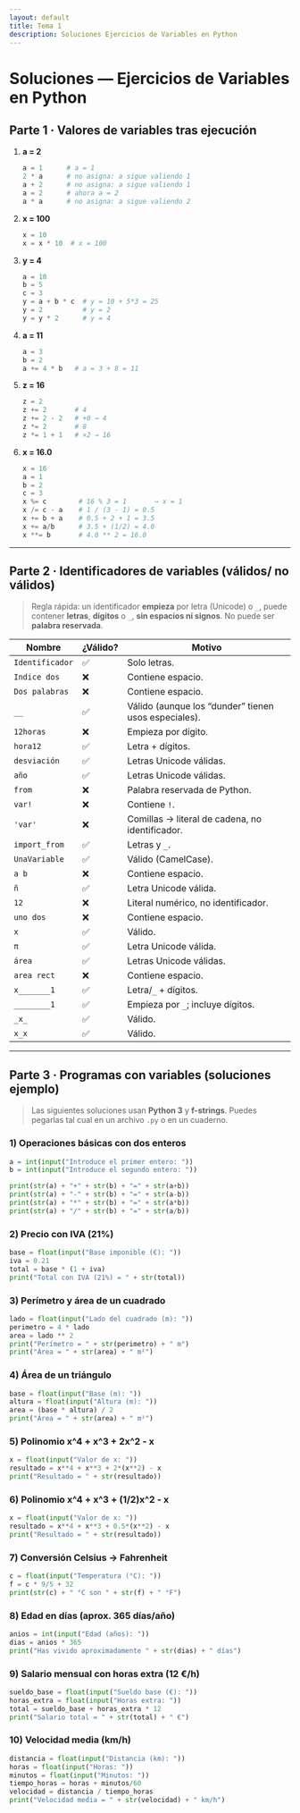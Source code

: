 ```yaml
---
layout: default
title: Tema 1
description: Soluciones Ejercicios de Variables en Python
---
```


# Soluciones — Ejercicios de Variables en Python

## Parte 1 · Valores de variables tras ejecución

1) **a = 2**  
   ```python
   a = 1      # a = 1
   2 * a      # no asigna: a sigue valiendo 1
   a + 2      # no asigna: a sigue valiendo 1
   a = 2      # ahora a = 2
   a * a      # no asigna: a sigue valiendo 2
   ```

2) **x = 100**  
   ```python
   x = 10
   x = x * 10  # x = 100
   ```

3) **y = 4**  
   ```python
   a = 10
   b = 5
   c = 3
   y = a + b * c  # y = 10 + 5*3 = 25
   y = 2          # y = 2
   y = y * 2      # y = 4
   ```

4) **a = 11**  
   ```python
   a = 3
   b = 2
   a += 4 * b   # a = 3 + 8 = 11
   ```

5) **z = 16**  
   ```python
   z = 2
   z += 2       # 4
   z += 2 - 2   # +0 → 4
   z *= 2       # 8
   z *= 1 + 1   # ×2 → 16
   ```

6) **x = 16.0**  
   ```python
   x = 16
   a = 1
   b = 2
   c = 3
   x %= c        # 16 % 3 = 1       → x = 1
   x /= c - a    # 1 / (3 - 1) = 0.5
   x += b + a    # 0.5 + 2 + 1 = 3.5
   x += a/b      # 3.5 + (1/2) = 4.0
   x **= b       # 4.0 ** 2 = 16.0
   ```


---

## Parte 2 · Identificadores de variables (válidos/ no válidos)

> Regla rápida: un identificador **empieza** por letra (Unicode) o `_`, puede contener **letras**, **dígitos** o `_`, **sin espacios ni signos**. No puede ser **palabra reservada**.

| Nombre | ¿Válido? | Motivo |
|---|---|---|
| `Identificador` | ✅ | Solo letras. |
| `Indice dos` | ❌ | Contiene espacio. |
| `Dos palabras` | ❌ | Contiene espacio. |
| `__` | ✅ | Válido (aunque los “dunder” tienen usos especiales). |
| `12horas` | ❌ | Empieza por dígito. |
| `hora12` | ✅ | Letra + dígitos. |
| `desviación` | ✅ | Letras Unicode válidas. |
| `año` | ✅ | Letras Unicode válidas. |
| `from` | ❌ | Palabra reservada de Python. |
| `var!` | ❌ | Contiene `!`. |
| `'var'` | ❌ | Comillas → literal de cadena, no identificador. |
| `import_from` | ✅ | Letras y `_`. |
| `UnaVariable` | ✅ | Válido (CamelCase). |
| `a b` | ❌ | Contiene espacio. |
| `ñ` | ✅ | Letra Unicode válida. |
| `12` | ❌ | Literal numérico, no identificador. |
| `uno dos` | ❌ | Contiene espacio. |
| `x` | ✅ | Válido. |
| `π` | ✅ | Letra Unicode válida. |
| `área` | ✅ | Letras Unicode válidas. |
| `area rect` | ❌ | Contiene espacio. |
| `x_______1` | ✅ | Letra/`_` + dígitos. |
| `________1` | ✅ | Empieza por `_`; incluye dígitos. |
| `_x_` | ✅ | Válido. |
| `x_x` | ✅ | Válido. |

---

## Parte 3 · Programas con variables (soluciones ejemplo)

> Las siguientes soluciones usan **Python 3** y **f-strings**. Puedes pegarlas tal cual en un archivo `.py` o en un cuaderno.

### 1) Operaciones básicas con dos enteros
```python
a = int(input("Introduce el primer entero: "))
b = int(input("Introduce el segundo entero: "))

print(str(a) + "+" + str(b) + "=" + str(a+b))
print(str(a) + "-" + str(b) + "=" + str(a-b))
print(str(a) + "*" + str(b) + "=" + str(a*b))
print(str(a) + "/" + str(b) + "=" + str(a/b))
```

### 2) Precio con IVA (21%)
```python
base = float(input("Base imponible (€): "))
iva = 0.21
total = base * (1 + iva)
print("Total con IVA (21%) = " + str(total))
```

### 3) Perímetro y área de un cuadrado
```python
lado = float(input("Lado del cuadrado (m): "))
perimetro = 4 * lado
area = lado ** 2
print("Perímetro = " + str(perimetro) + " m")
print("Área = " + str(area) + " m²")
```

### 4) Área de un triángulo
```python
base = float(input("Base (m): "))
altura = float(input("Altura (m): "))
area = (base * altura) / 2
print("Área = " + str(area) + " m²")
```

### 5) Polinomio x^4 + x^3 + 2x^2 - x
```python
x = float(input("Valor de x: "))
resultado = x**4 + x**3 + 2*(x**2) - x
print("Resultado = " + str(resultado))
```

### 6) Polinomio x^4 + x^3 + (1/2)x^2 - x
```python
x = float(input("Valor de x: "))
resultado = x**4 + x**3 + 0.5*(x**2) - x
print("Resultado = " + str(resultado))
```

### 7) Conversión Celsius → Fahrenheit
```python
c = float(input("Temperatura (°C): "))
f = c * 9/5 + 32
print(str(c) + " °C son " + str(f) + " °F")
```

### 8) Edad en días (aprox. 365 días/año)
```python
anios = int(input("Edad (años): "))
dias = anios * 365
print("Has vivido aproximadamente " + str(dias) + " días")
```

### 9) Salario mensual con horas extra (12 €/h)
```python
sueldo_base = float(input("Sueldo base (€): "))
horas_extra = float(input("Horas extra: "))
total = sueldo_base + horas_extra * 12
print("Salario total = " + str(total) + " €")
```

### 10) Velocidad media (km/h)
```python
distancia = float(input("Distancia (km): "))
horas = float(input("Horas: "))
minutos = float(input("Minutos: "))
tiempo_horas = horas + minutos/60
velocidad = distancia / tiempo_horas
print("Velocidad media = " + str(velocidad) + " km/h")
```
